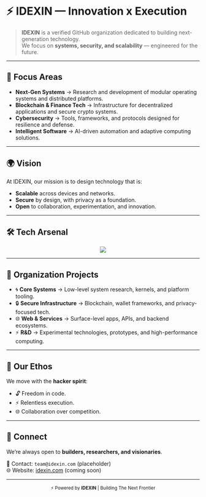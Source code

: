 # ⚡ IDEXIN — Innovation x Execution

> **IDEXIN** is a verified GitHub organization dedicated to building next-generation technology.  
> We focus on **systems, security, and scalability** — engineered for the future.

---

## 🚀 Focus Areas
- **Next-Gen Systems** → Research and development of modular operating systems and distributed platforms.  
- **Blockchain & Finance Tech** → Infrastructure for decentralized applications and secure crypto systems.  
- **Cybersecurity** → Tools, frameworks, and protocols designed for resilience and defense.  
- **Intelligent Software** → AI-driven automation and adaptive computing solutions.  

---

## 🌍 Vision
At IDEXIN, our mission is to design technology that is:  
- **Scalable** across devices and networks.  
- **Secure** by design, with privacy as a foundation.  
- **Open** to collaboration, experimentation, and innovation.  

---

## 🛠 Tech Arsenal
<p align="center">
  <img src="https://skillicons.dev/icons?i=c,cpp,rust,go,python,php,cs,linux,git,postgresql,docker&theme=dark" />
</p>

---

## 📂 Organization Projects
- 🌀 **Core Systems** → Low-level system research, kernels, and platform tooling.  
- 🔒 **Secure Infrastructure** → Blockchain, wallet frameworks, and privacy-focused tech.  
- 🌐 **Web & Services** → Surface-level apps, APIs, and backend ecosystems.  
- ⚡ **R&D** → Experimental technologies, prototypes, and high-performance computing.  

---

## 🏴 Our Ethos
We move with the **hacker spirit**:  
- 🔓 Freedom in code.  
- ⚡ Relentless execution.  
- 🌐 Collaboration over competition.  

---

## 🤝 Connect
We’re always open to **builders, researchers, and visionaries**.  

📧 Contact: `team@idexin.com` (placeholder)  
🌐 Website: [idexin.com](https://idexin.com) (coming soon)  

---

<p align="center">
  <sub>⚡ Powered by <b>IDEXIN</b> | Building The Next Frontier</sub>
</p>
